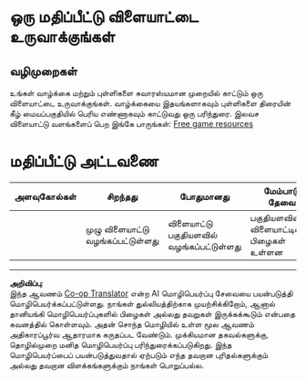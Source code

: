 <!--
CO_OP_TRANSLATOR_METADATA:
{
  "original_hash": "81f292dbda01685b91735e0398dc0504",
  "translation_date": "2025-10-11T12:15:32+00:00",
  "source_file": "6-space-game/5-keeping-score/assignment.md",
  "language_code": "ta"
}
-->
# ஒரு மதிப்பீட்டு விளையாட்டை உருவாக்குங்கள்

## வழிமுறைகள்

உங்கள் வாழ்க்கை மற்றும் புள்ளிகளை சுவாரஸ்யமான முறையில் காட்டும் ஒரு விளையாட்டை உருவாக்குங்கள். வாழ்க்கையை இதயங்களாகவும் புள்ளிகளை திரையின் கீழ் மையப்பகுதியில் பெரிய எண்ணாகவும் காட்டுவது ஒரு பரிந்துரை. இலவச விளையாட்டு வளங்களைப் பெற இங்கே பாருங்கள்: [Free game resources](https://www.kenney.nl/)

# மதிப்பீட்டு அட்டவணை

| அளவுகோல்கள் | சிறந்தது                | போதுமானது                  | மேம்பாடு தேவை               |
| ----------- | ---------------------- | --------------------------- | -------------------------- |
|             | முழு விளையாட்டு வழங்கப்பட்டுள்ளது | விளையாட்டு பகுதியளவில் வழங்கப்பட்டுள்ளது | பகுதியளவிலான விளையாட்டில் பிழைகள் உள்ளன |

---

**அறிவிப்பு**:  
இந்த ஆவணம் [Co-op Translator](https://github.com/Azure/co-op-translator) என்ற AI மொழிபெயர்ப்பு சேவையை பயன்படுத்தி மொழிபெயர்க்கப்பட்டுள்ளது. நாங்கள் துல்லியத்திற்காக முயற்சிக்கிறோம், ஆனால் தானியங்கி மொழிபெயர்ப்புகளில் பிழைகள் அல்லது தவறுகள் இருக்கக்கூடும் என்பதை கவனத்தில் கொள்ளவும். அதன் சொந்த மொழியில் உள்ள மூல ஆவணம் அதிகாரப்பூர்வ ஆதாரமாக கருதப்பட வேண்டும். முக்கியமான தகவல்களுக்கு, தொழில்முறை மனித மொழிபெயர்ப்பு பரிந்துரைக்கப்படுகிறது. இந்த மொழிபெயர்ப்பைப் பயன்படுத்துவதால் ஏற்படும் எந்த தவறான புரிதல்களுக்கும் அல்லது தவறான விளக்கங்களுக்கும் நாங்கள் பொறுப்பல்ல.
